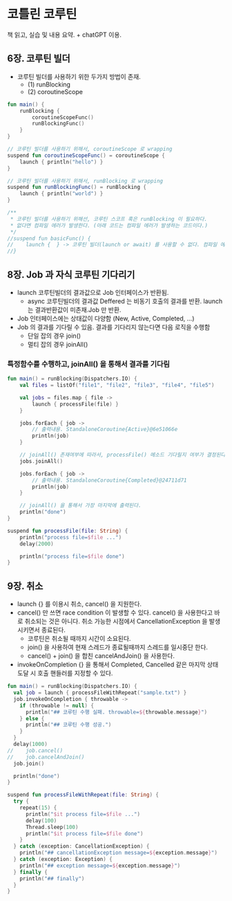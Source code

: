 # 코틀린 코루틴
책 읽고, 실습 및 내용 요약. + chatGPT 이용.

## 6장. 코루틴 빌더
- 코루틴 빌더를 사용하기 위한 두가지 방법이 존재.
  - (1) runBlocking
  - (2) coroutineScope

```kotlin
fun main() {
    runBlocking {
        coroutineScopeFunc()
        runBlockingFunc()
    }
}

// 코루틴 빌더를 사용하기 위해서, coroutineScope 로 wrapping
suspend fun coroutineScopeFunc() = coroutineScope {
    launch { println("hello") }
}

// 코루틴 빌더를 사용하기 위해서, runBlocking 로 wrapping
suspend fun runBlockingFunc() = runBlocking {
    launch { println("world") }
}

/**
 * 코루틴 빌더를 사용하기 위해선, 코루틴 스코프 혹은 runBlocking 이 필요하다.
 * 없다면 컴파일 에러가 발생한다. (아래 코드는 컴파일 에러가 발생하는 코드이다.)
 */
//suspend fun basicFunc() {
//    launch {  } -> 코루틴 빌더(launch or await) 를 사용할 수 없다. 컴파일 에러 발생.
//}
```

## 8장. Job 과 자식 코루틴 기다리기
- launch 코루틴빌더의 결과값으로 Job 인터페이스가 반환됨.
    - async 코루틴빌더의 결과값 Deffered 는 비동기 호출의 결과를 반환. launch 는 결과반환값이 미존재.Job 만 반환.
- Job 인터페이스에는 상태값이 다양함 (New, Active, Completed, ...)
- Job 의 결과를 기다릴 수 있음. 결과를 기다리지 않는다면 다음 로직을 수행함 
    - 단일 잡의 경우 join()
    - 멀티 잡의 경우 joinAll() 

### 특정함수를 수행하고, joinAll() 을 통해서 결과를 기다림
```kotlin
fun main() = runBlocking(Dispatchers.IO) {
    val files = listOf("file1", "file2", "file3", "file4", "file5")

    val jobs = files.map { file ->
        launch { processFile(file) }
    }

    jobs.forEach { job ->
        // 출력내용. StandaloneCoroutine{Active}@6e51066e
        println(job)
    }

    // joinAll() 존재여부에 따라서, processFile() 메소드 기다릴지 여부가 결정된다.
    jobs.joinAll()

    jobs.forEach { job ->
        // 출력내용. StandaloneCoroutine{Completed}@24711d71
        println(job)
    }

    // joinAll() 을 통해서 가장 마지막에 출력된다.
    println("done")
}

suspend fun processFile(file: String) {
    println("process file=$file ...")
    delay(2000)

    println("process file=$file done")
}
```

## 9장. 취소
- launch {} 를 이용시 취소, cancel() 을 지원한다.
- cancel() 만 쓰면 race condition 이 발생할 수 있다. cancel() 을 사용한다고 바로 취소되는 것은 아니다. 취소 가능한 시점에서 CancellationException 을 발생시키면서 종료된다.
  - 코루틴은 취소될 때까지 시간이 소요된다.
  - join() 을 사용하여 현재 스레드가 종료될때까지 스레드를 일시중단 한다.
  - cancel() + join() 을 합친 cancelAndJoin() 을 사용한다.
- invokeOnCompletion {} 을 통해서 Completed, Cancelled 같은 마지막 상태 도달 시 호출 핸들러를 지정할 수 있다.

```kotlin
fun main() = runBlocking(Dispatchers.IO) {
  val job = launch { processFileWithRepeat("sample.txt") }
  job.invokeOnCompletion { throwable ->
    if (throwable != null) {
      println("## 코루틴 수행 실패. throwable=${throwable.message}")
    } else {
      println("## 코루틴 수행 성공.")
    }
  }
  delay(1000)
//    job.cancel()
//    job.cancelAndJoin()
  job.join()

  println("done")
}

suspend fun processFileWithRepeat(file: String) {
  try {
    repeat(15) {
      println("$it process file=$file ...")
      delay(100)
      Thread.sleep(100)
      println("$it process file=$file done")
    }
  } catch (exception: CancellationException) {
    println("## cancellationException message=${exception.message}")
  } catch (exception: Exception) {
    println("## exception message=${exception.message}")
  } finally {
    println("## finally")
  }
}
```